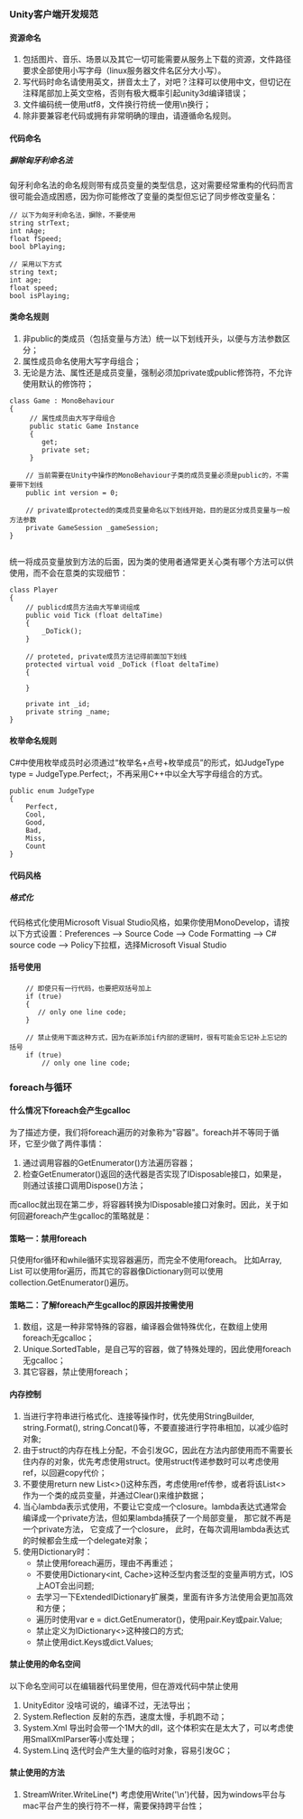 
### Unity客户端开发规范

#### 资源命名
1. 包括图片、音乐、场景以及其它一切可能需要从服务上下载的资源，文件路径要求全部使用小写字母（linux服务器文件名区分大小写）。
1. 写代码时命名请使用英文，拼音太土了，对吧？注释可以使用中文，但切记在注释尾部加上英文空格，否则有极大概率引起unity3d编译错误；
1. 文件编码统一使用utf8，文件换行符统一使用\n换行；
1. 除非要兼容老代码或拥有非常明确的理由，请遵循命名规则。

#### 代码命名
##### 摒除匈牙利命名法
匈牙利命名法的命名规则带有成员变量的类型信息，这对需要经常重构的代码而言很可能会造成困惑，因为你可能修改了变量的类型但忘记了同步修改变量名：

```
// 以下为匈牙利命名法，摒除，不要使用
string strText;
int nAge;
float fSpeed;
bool bPlaying;

// 采用以下方式
string text;
int age;
float speed;
bool isPlaying;
```


#### 类命名规则
1. 非public的类成员（包括变量与方法）统一以下划线开头，以便与方法参数区分；
1. 属性成员命名使用大写字母组合；
1. 无论是方法、属性还是成员变量，强制必须加private或public修饰符，不允许使用默认的修饰符；

```
class Game : MonoBehaviour
{
     // 属性成员由大写字母组合
     public static Game Instance
     {
        get;
        private set;
     }
         
    // 当前需要在Unity中操作的MonoBehaviour子类的成员变量必须是public的，不需要带下划线
    public int version = 0;
    
    // private或protected的类成员变量命名以下划线开始，目的是区分成员变量与一般方法参数
    private GameSession _gameSession; 
}
     
```

统一将成员变量放到方法的后面，因为类的使用者通常更关心类有哪个方法可以供使用，而不会在意类的实现细节：
```
class Player
{
    // publicd成员方法由大写单词组成
    public void Tick (float deltaTime)
    {
        _DoTick();
    }
    
    // proteted, private成员方法记得前面加下划线
    protected virtual void _DoTick (float deltaTime)
    {
    
    }

    private int _id;
    private string _name;
}
```

#### 枚举命名规则
C#中使用枚举成员时必须通过“枚举名+点号+枚举成员”的形式，如JudgeType type = JudgeType.Perfect;，不再采用C++中以全大写字母组合的方式。
```
public enum JudgeType
{
    Perfect,
    Cool,
    Good,
    Bad,
    Miss,
    Count
}
```

#### 代码风格
##### 格式化
代码格式化使用Microsoft Visual Studio风格，如果你使用MonoDevelop，请按以下方式设置：Preferences --> Source Code --> Code Formatting --> C# source code --> Policy下拉框，选择Microsoft Visual Studio

#### 括号使用
```
    // 即使只有一行代码，也要把双括号加上
    if (true)
    {
       // only one line code;
    }

    // 禁止使用下面这种方式，因为在新添加if内部的逻辑时，很有可能会忘记补上忘记的括号
    if (true)
        // only one line code;
```

### foreach与循环
#### 什么情况下foreach会产生gcalloc
为了描述方便，我们将foreach遍历的对象称为"容器"。foreach并不等同于循环，它至少做了两件事情：
1. 通过调用容器的GetEnumerator()方法遍历容器；
1. 检查GetEnumerator()返回的迭代器是否实现了IDisposable接口，如果是，则通过该接口调用Dispose()方法；

而calloc就出现在第二步，将容器转换为IDisposable接口对象时。因此，关于如何回避foreach产生gcalloc的策略就是：

#### 策略一：禁用foreach
只使用for循环和while循环实现容器遍历，而完全不使用foreach。
比如Array, List 可以使用for遍历，而其它的容器像Dictionary则可以使用collection.GetEnumerator()遍历。

#### 策略二：了解foreach产生gcalloc的原因并按需使用
1. 数组，这是一种非常特殊的容器，编译器会做特殊优化，在数组上使用foreach无gcalloc；
2. Unique.SortedTable，是自己写的容器，做了特殊处理的，因此使用foreach无gcalloc；
3. 其它容器，禁止使用foreach；

#### 内存控制

1. 当进行字符串进行格式化、连接等操作时，优先使用StringBuilder, string.Format(), string.Concat()等，不要直接进行字符串相加，以减少临时对象;
1. 由于struct的内存在栈上分配，不会引发GC，因此在方法内部使用而不需要长住内存的对象，优先考虑使用struct。使用struct传递参数时可以考虑使用ref，以回避copy代价；
1. 不要使用return new List<>()这种东西，考虑使用ref传参，或者将该List<>作为一个类的成员变量，并通过Clear()来维护数据；
1. 当心lambda表示式使用，不要让它变成一个closure。lambda表达式通常会编译成一个private方法，但如果lambda捕获了一个局部变量， 那它就不再是一个private方法， 它变成了一个closure， 此时，在每次调用lambda表达式的时候都会生成一个delegate对象；
1. 使用Dictionary时：
    - 禁止使用foreach遍历，理由不再重述；
    - 不要使用Dictionary<int, Cache<T>>这种泛型内套泛型的变量声明方式，IOS上AOT会出问题;
    - 去学习一下ExtendedIDictionary扩展类，里面有许多方法使用会更加高效和方便；
    - 遍历时使用var e = dict.GetEnumerator()，使用pair.Key或pair.Value;
    - 禁止定义为IDictionary<>这种接口的方式;
    - 禁止使用dict.Keys或dict.Values;

#### 禁止使用的命名空间
以下命名空间可以在编辑器代码里使用，但在游戏代码中禁止使用
1. UnityEditor            没啥可说的，编译不过，无法导出；
1. System.Reflection    反射的东西，速度太慢，手机跑不动；
1. System.Xml            导出时会带一个1M大的dll，这个体积实在是太大了，可以考虑使用SmallXmlParser等小库处理；
1. System.Linq            迭代时会产生大量的临时对象，容易引发GC；

#### 禁止使用的方法
1. StreamWriter.WriteLine(*)        考虑使用Write('\n')代替，因为windows平台与mac平台产生的换行符不一样，需要保持跨平台性；
